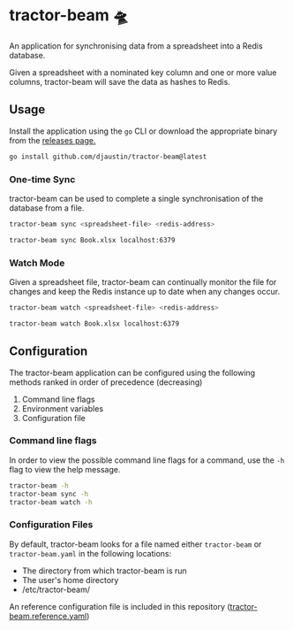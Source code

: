 # tractor-beam 🛸

An application for synchronising data from a spreadsheet into a Redis database.

Given a spreadsheet with a nominated key column and one or more value columns, tractor-beam will save the data as hashes to Redis.

## Usage

Install the application using the `go` CLI or download the appropriate binary from the [releases page.](https://github.com/djaustin/tractor-beam/releases)

```bash
go install github.com/djaustin/tractor-beam@latest
```

### One-time Sync

tractor-beam can be used to complete a single synchronisation of the database from a file. 

```bash
tractor-beam sync <spreadsheet-file> <redis-address>
```

```bash
tractor-beam sync Book.xlsx localhost:6379
```

### Watch Mode

Given a spreadsheet file, tractor-beam can continually monitor the file for changes and keep the Redis instance up to date when any changes occur.

```bash
tractor-beam watch <spreadsheet-file> <redis-address>
```

```bash
tractor-beam watch Book.xlsx localhost:6379
```

## Configuration

The tractor-beam application can be configured using the following methods ranked in order of precedence (decreasing)

1. Command line flags
2. Environment variables
3. Configuration file

### Command line flags

In order to view the possible command line flags for a command, use the `-h` flag to view the help message.

```bash
tractor-beam -h
tractor-beam sync -h
tractor-beam watch -h
```

### Configuration Files

By default, tractor-beam looks for a file named either `tractor-beam` or `tractor-beam.yaml` in the following locations:
* The directory from which tractor-beam is run
* The user's home directory
* /etc/tractor-beam/

An reference configuration file is included in this repository ([tractor-beam.reference.yaml](tractor-beam.reference.yaml))
